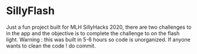 # SillyFlash
Just a fun project built for MLH SillyHacks 2020, there are two challenges to in the app and the objective is to complete the challenge to on the flash light. Warning : this was built in 5-6 hours so code is unorganized. If anyone wants to clean the code ! do commit.  
